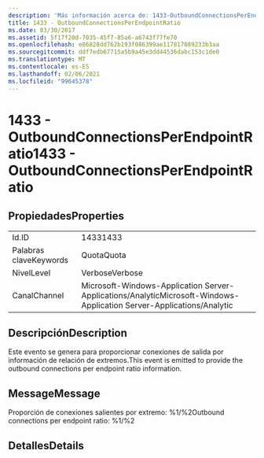 ```yaml
---
description: 'Más información acerca de: 1433-OutboundConnectionsPerEndpointRatio'
title: 1433 - OutboundConnectionsPerEndpointRatio
ms.date: 03/30/2017
ms.assetid: 5f17f20d-7035-45f7-85a6-a6743f77fe70
ms.openlocfilehash: e86828dd762b193f086399ae117817089233b3aa
ms.sourcegitcommit: ddf7edb67715a5b9a45e3dd44536dabc153c1de0
ms.translationtype: MT
ms.contentlocale: es-ES
ms.lasthandoff: 02/06/2021
ms.locfileid: "99645378"
---
```

# <a name="1433---outboundconnectionsperendpointratio"></a><span data-ttu-id="aefb8-103">1433 - OutboundConnectionsPerEndpointRatio</span><span class="sxs-lookup"><span data-stu-id="aefb8-103">1433 - OutboundConnectionsPerEndpointRatio</span></span>

## <a name="properties"></a><span data-ttu-id="aefb8-104">Propiedades</span><span class="sxs-lookup"><span data-stu-id="aefb8-104">Properties</span></span>  
  
|||  
|-|-|  
|<span data-ttu-id="aefb8-105">Id.</span><span class="sxs-lookup"><span data-stu-id="aefb8-105">ID</span></span>|<span data-ttu-id="aefb8-106">1433</span><span class="sxs-lookup"><span data-stu-id="aefb8-106">1433</span></span>|  
|<span data-ttu-id="aefb8-107">Palabras clave</span><span class="sxs-lookup"><span data-stu-id="aefb8-107">Keywords</span></span>|<span data-ttu-id="aefb8-108">Quota</span><span class="sxs-lookup"><span data-stu-id="aefb8-108">Quota</span></span>|  
|<span data-ttu-id="aefb8-109">Nivel</span><span class="sxs-lookup"><span data-stu-id="aefb8-109">Level</span></span>|<span data-ttu-id="aefb8-110">Verbose</span><span class="sxs-lookup"><span data-stu-id="aefb8-110">Verbose</span></span>|  
|<span data-ttu-id="aefb8-111">Canal</span><span class="sxs-lookup"><span data-stu-id="aefb8-111">Channel</span></span>|<span data-ttu-id="aefb8-112">Microsoft-Windows-Application Server-Applications/Analytic</span><span class="sxs-lookup"><span data-stu-id="aefb8-112">Microsoft-Windows-Application Server-Applications/Analytic</span></span>|  
  
## <a name="description"></a><span data-ttu-id="aefb8-113">Descripción</span><span class="sxs-lookup"><span data-stu-id="aefb8-113">Description</span></span>  

 <span data-ttu-id="aefb8-114">Este evento se genera para proporcionar conexiones de salida por información de relación de extremos.</span><span class="sxs-lookup"><span data-stu-id="aefb8-114">This event is emitted to provide the outbound connections per endpoint ratio information.</span></span>  
  
## <a name="message"></a><span data-ttu-id="aefb8-115">Message</span><span class="sxs-lookup"><span data-stu-id="aefb8-115">Message</span></span>  

 <span data-ttu-id="aefb8-116">Proporción de conexiones salientes por extremo: %1/%2</span><span class="sxs-lookup"><span data-stu-id="aefb8-116">Outbound connections per endpoint ratio: %1/%2</span></span>  
  
## <a name="details"></a><span data-ttu-id="aefb8-117">Detalles</span><span class="sxs-lookup"><span data-stu-id="aefb8-117">Details</span></span>

